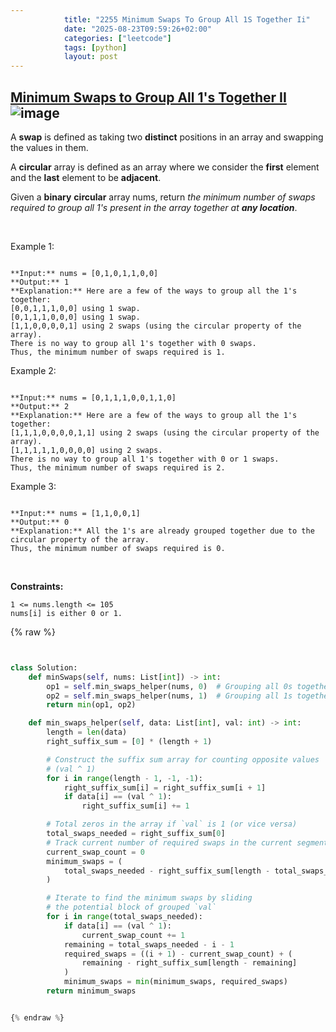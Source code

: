 ```yaml
---
            title: "2255 Minimum Swaps To Group All 1S Together Ii"
            date: "2025-08-23T09:59:26+02:00"
            categories: ["leetcode"]
            tags: [python]
            layout: post
---
```

            
## [Minimum Swaps to Group All 1's Together II](https://leetcode.com/problems/minimum-swaps-to-group-all-1s-together-ii) ![image](https://img.shields.io/badge/Difficulty-Medium-orange)

A **swap** is defined as taking two **distinct** positions in an array and swapping the values in them.

A **circular** array is defined as an array where we consider the **first** element and the **last** element to be **adjacent**.

Given a **binary** **circular** array nums, return *the minimum number of swaps required to group all *1*'s present in the array together at **any location***.

 

Example 1:

```

**Input:** nums = [0,1,0,1,1,0,0]
**Output:** 1
**Explanation:** Here are a few of the ways to group all the 1's together:
[0,0,1,1,1,0,0] using 1 swap.
[0,1,1,1,0,0,0] using 1 swap.
[1,1,0,0,0,0,1] using 2 swaps (using the circular property of the array).
There is no way to group all 1's together with 0 swaps.
Thus, the minimum number of swaps required is 1.

```

Example 2:

```

**Input:** nums = [0,1,1,1,0,0,1,1,0]
**Output:** 2
**Explanation:** Here are a few of the ways to group all the 1's together:
[1,1,1,0,0,0,0,1,1] using 2 swaps (using the circular property of the array).
[1,1,1,1,1,0,0,0,0] using 2 swaps.
There is no way to group all 1's together with 0 or 1 swaps.
Thus, the minimum number of swaps required is 2.

```

Example 3:

```

**Input:** nums = [1,1,0,0,1]
**Output:** 0
**Explanation:** All the 1's are already grouped together due to the circular property of the array.
Thus, the minimum number of swaps required is 0.

```

 

**Constraints:**

	1 <= nums.length <= 105
	nums[i] is either 0 or 1.

{% raw %}


```python


class Solution:
    def minSwaps(self, nums: List[int]) -> int:
        op1 = self.min_swaps_helper(nums, 0)  # Grouping all 0s together
        op2 = self.min_swaps_helper(nums, 1)  # Grouping all 1s together
        return min(op1, op2)

    def min_swaps_helper(self, data: List[int], val: int) -> int:
        length = len(data)
        right_suffix_sum = [0] * (length + 1)

        # Construct the suffix sum array for counting opposite values
        # (val ^ 1)
        for i in range(length - 1, -1, -1):
            right_suffix_sum[i] = right_suffix_sum[i + 1]
            if data[i] == (val ^ 1):
                right_suffix_sum[i] += 1

        # Total zeros in the array if `val` is 1 (or vice versa)
        total_swaps_needed = right_suffix_sum[0]
        # Track current number of required swaps in the current segment
        current_swap_count = 0
        minimum_swaps = (
            total_swaps_needed - right_suffix_sum[length - total_swaps_needed]
        )

        # Iterate to find the minimum swaps by sliding
        # the potential block of grouped `val`
        for i in range(total_swaps_needed):
            if data[i] == (val ^ 1):
                current_swap_count += 1
            remaining = total_swaps_needed - i - 1
            required_swaps = ((i + 1) - current_swap_count) + (
                remaining - right_suffix_sum[length - remaining]
            )
            minimum_swaps = min(minimum_swaps, required_swaps)
        return minimum_swaps


{% endraw %}
```
